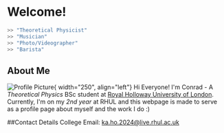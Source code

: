 # Welcome! 

```py
>> "Theoretical Physicist"
>> "Musician"
>> "Photo/Videographer"
>> "Barista"
```
## About Me
![Profile Picture](photos/DSC05650.JPG){ width="250", align="left"}
Hi Everyone! I'm Conrad - A *Theoretical Physics* BSc student at [Royal Holloway University of London](https://www.royalholloway.ac.uk/research-and-education/departments-and-schools/physics/). Currently, I'm on my _2nd year_ at RHUL and this webpage is made to serve as a profile page about myself and the work I do :)

##Contact Details
College Email: [ka.ho.2024@live.rhul.ac.uk](mailto:ka.ho.2024@live.rhul.ac.uk)

